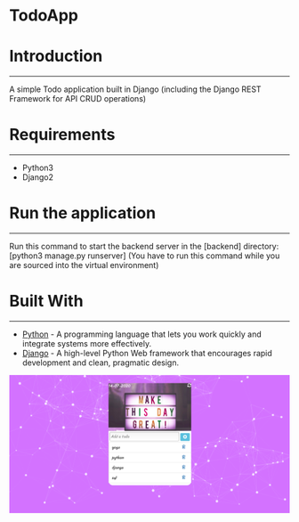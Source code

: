 # TodoApp
<h1>Introduction</h1>
<hr>
<p>A simple Todo application built in Django (including the Django REST Framework for API CRUD operations)</p>
<h1>Requirements</h1>
<hr>
<p><ul>
  <li>Python3</li>
  <li>Django2</li></ul></p>
<h1>Run the application</h1>
<hr>
<p>Run this command to start the backend server in the [backend] directory: [python3 manage.py runserver] (You have to run this command while you are sourced into the virtual environment)</p>
<h1>Built With</h1>
<hr>
<p><ul>
  <li><a href="https://www.python.org/">Python</a> - A programming language that lets you work quickly and integrate systems more effectively.</li>
  <li><a href="https://djangoproject.org/">Django</a> - A high-level Python Web framework that encourages rapid development and clean, pragmatic design.</li>
</ul></p>
<img src="todolist.png">


